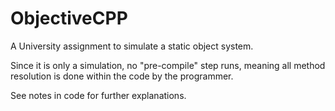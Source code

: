 ObjectiveCPP
============

A University assignment to simulate a static object system.

Since it is only a simulation, no "pre-compile" step runs, 
  meaning all method resolution is done within the code by the programmer.

See notes in code for further explanations.
